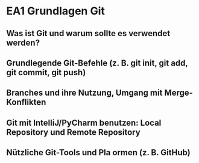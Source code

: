 # EA1 Grundlagen Git

## Was ist Git und warum sollte es verwendet werden? 

## Grundlegende Git-Befehle (z. B. git init, git add, git commit, git push) 

## Branches und ihre Nutzung, Umgang mit Merge-Konflikten

## Git mit IntelliJ/PyCharm benutzen: Local Repository und Remote Repository 

## Nützliche Git-Tools und Pla ormen (z. B. GitHub) 